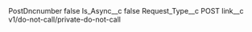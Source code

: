 <?xml version="1.0" encoding="UTF-8"?>
<CustomMetadata xmlns="http://soap.sforce.com/2006/04/metadata" xmlns:xsi="http://www.w3.org/2001/XMLSchema-instance" xmlns:xsd="http://www.w3.org/2001/XMLSchema">
    <label>PostDncnumber</label>
    <protected>false</protected>
    <values>
        <field>Is_Async__c</field>
        <value xsi:type="xsd:boolean">false</value>
    </values>
    <values>
        <field>Request_Type__c</field>
        <value xsi:type="xsd:string">POST</value>
    </values>
    <values>
        <field>link__c</field>
        <value xsi:type="xsd:string">v1/do-not-call/private-do-not-call</value>
    </values>
</CustomMetadata>
